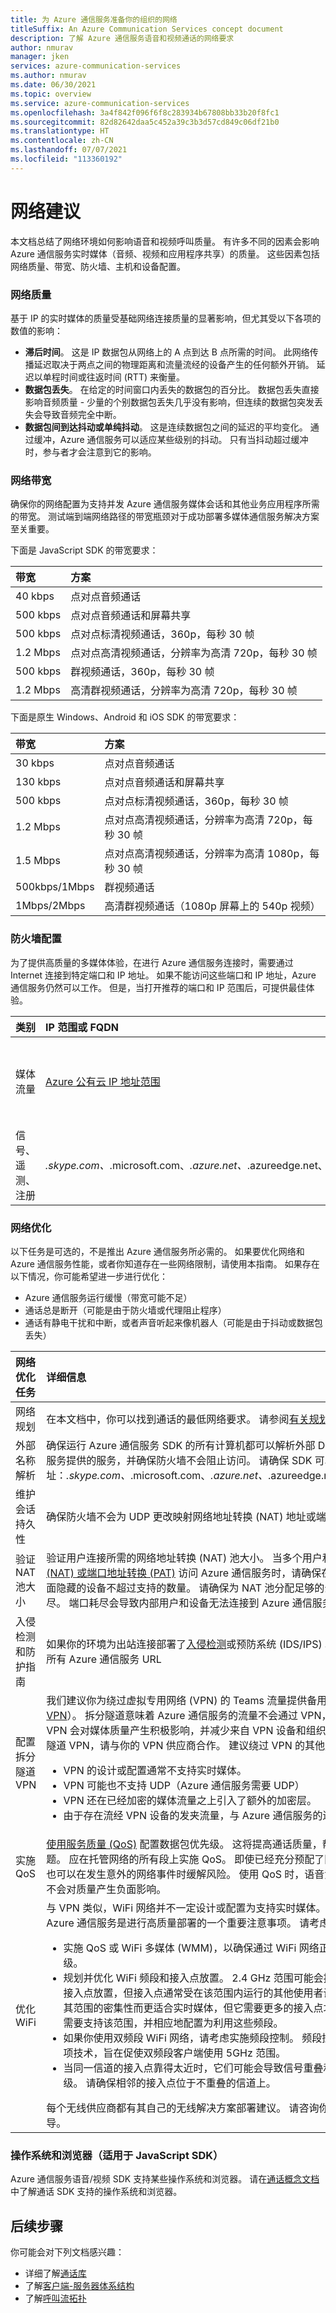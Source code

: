 ```yaml
---
title: 为 Azure 通信服务准备你的组织的网络
titleSuffix: An Azure Communication Services concept document
description: 了解 Azure 通信服务语音和视频通话的网络要求
author: nmurav
manager: jken
services: azure-communication-services
ms.author: nmurav
ms.date: 06/30/2021
ms.topic: overview
ms.service: azure-communication-services
ms.openlocfilehash: 3a4f842f096f6f8c283934b67808bb33b20f8fc1
ms.sourcegitcommit: 82d82642daa5c452a39c3b3d57cd849c06df21b0
ms.translationtype: HT
ms.contentlocale: zh-CN
ms.lasthandoff: 07/07/2021
ms.locfileid: "113360192"
---
```

# <a name="network-recommendations"></a>网络建议

本文档总结了网络环境如何影响语音和视频呼叫质量。 有许多不同的因素会影响 Azure 通信服务实时媒体（音频、视频和应用程序共享）的质量。 这些因素包括网络质量、带宽、防火墙、主机和设备配置。


### <a name="network-quality"></a>网络质量

基于 IP 的实时媒体的质量受基础网络连接质量的显著影响，但尤其受以下各项的数值的影响：
* **滞后时间**。 这是 IP 数据包从网络上的 A 点到达 B 点所需的时间。 此网络传播延迟取决于两点之间的物理距离和流量流经的设备产生的任何额外开销。 延迟以单程时间或往返时间 (RTT) 来衡量。
* **数据包丢失**。 在给定的时间窗口内丢失的数据包的百分比。 数据包丢失直接影响音频质量 - 少量的个别数据包丢失几乎没有影响，但连续的数据包突发丢失会导致音频完全中断。
* **数据包间到达抖动或单纯抖动**。 这是连续数据包之间的延迟的平均变化。 通过缓冲，Azure 通信服务可以适应某些级别的抖动。 只有当抖动超过缓冲时，参与者才会注意到它的影响。

### <a name="network-bandwidth"></a>网络带宽

确保你的网络配置为支持并发 Azure 通信服务媒体会话和其他业务应用程序所需的带宽。 测试端到端网络路径的带宽瓶颈对于成功部署多媒体通信服务解决方案至关重要。

下面是 JavaScript SDK 的带宽要求：

|带宽|方案|
|:--|:--|
|40 kbps|点对点音频通话|
|500 kbps|点对点音频通话和屏幕共享|
|500 kbps|点对点标清视频通话，360p，每秒 30 帧|
|1.2 Mbps|点对点高清视频通话，分辨率为高清 720p，每秒 30 帧|
|500 kbps|群视频通话，360p，每秒 30 帧|
|1.2 Mbps|高清群视频通话，分辨率为高清 720p，每秒 30 帧| 

下面是原生 Windows、Android 和 iOS SDK 的带宽要求：

|带宽|方案|
|:--|:--|
|30 kbps|点对点音频通话 |
|130 kbps|点对点音频通话和屏幕共享|
|500 kbps|点对点标清视频通话，360p，每秒 30 帧|
|1.2 Mbps|点对点高清视频通话，分辨率为高清 720p，每秒 30 帧|
|1.5 Mbps|点对点高清视频通话，分辨率为高清 1080p，每秒 30 帧 |
|500kbps/1Mbps|群视频通话|
|1Mbps/2Mbps|高清群视频通话（1080p 屏幕上的 540p 视频）|

### <a name="firewalls-configuration"></a>防火墙配置

为了提供高质量的多媒体体验，在进行 Azure 通信服务连接时，需要通过 Internet 连接到特定端口和 IP 地址。 如果不能访问这些端口和 IP 地址，Azure 通信服务仍然可以工作。 但是，当打开推荐的端口和 IP 范围后，可提供最佳体验。

| 类别 | IP 范围或 FQDN | 端口 | 
| :-- | :-- | :-- |
| 媒体流量 | [Azure 公有云 IP 地址范围](https://www.microsoft.com/download/confirmation.aspx?id=56519) | UDP 3478 到 3481；TCP 端口 443 |
| 信号、遥测、注册| *.skype.com、*.microsoft.com、*.azure.net、*.azureedge.net、*.office.com、*.trouter.io | TCP 443、80 |

### <a name="network-optimization"></a>网络优化

以下任务是可选的，不是推出 Azure 通信服务所必需的。 如果要优化网络和 Azure 通信服务性能，或者你知道存在一些网络限制，请使用本指南。
如果存在以下情况，你可能希望进一步进行优化：
* Azure 通信服务运行缓慢（带宽可能不足）
* 通话总是断开（可能是由于防火墙或代理阻止程序）
* 通话有静电干扰和中断，或者声音听起来像机器人（可能是由于抖动或数据包丢失）

| 网络优化任务 | 详细信息 |
| :-- | :-- |
| 网络规划 | 在本文档中，你可以找到通话的最低网络要求。 请参阅[有关规划网络的 Teams 示例](/microsoftteams/tutorial-network-planner-example) |
| 外部名称解析 | 确保运行 Azure 通信服务 SDK 的所有计算机都可以解析外部 DNS 查询，以发现 Azure 通信服务提供的服务，并确保防火墙不会阻止访问。 请确保 SDK 可以解析以下地址：*.skype.com、*.microsoft.com、*.azure.net、*.azureedge.net、*.office.com、*.trouter.io  |
| 维护会话持久性 | 确保防火墙不会为 UDP 更改映射网络地址转换 (NAT) 地址或端口
验证 NAT 池大小 | 验证用户连接所需的网络地址转换 (NAT) 池大小。 当多个用户和设备使用[网络地址转换 (NAT) 或端口地址转换 (PAT)](/office365/enterprise/nat-support-with-office-365) 访问 Azure 通信服务时，请确保在每个可公开路由的 IP 地址后面隐藏的设备不超过支持的数量。 请确保为 NAT 池分配足够的公共 IP 地址，以防止端口耗尽。 端口耗尽会导致内部用户和设备无法连接到 Azure 通信服务 |
| 入侵检测和防护指南 | 如果你的环境为出站连接部署了[入侵检测](../../../network-watcher/network-watcher-intrusion-detection-open-source-tools.md)或预防系统 (IDS/IPS) 以实现额外的安全层，请允许所有 Azure 通信服务 URL |
| 配置拆分隧道 VPN | 我们建议你为绕过虚拟专用网络 (VPN) 的 Teams 流量提供备用路径（通常称为[拆分隧道 VPN](/windows/security/identity-protection/vpn/vpn-routing)）。 拆分隧道意味着 Azure 通信服务的流量不会通过 VPN，而是直接发往 Azure。 绕过 VPN 会对媒体质量产生积极影响，并减少来自 VPN 设备和组织网络的负载。 若要实现拆分隧道 VPN，请与你的 VPN 供应商合作。 建议绕过 VPN 的其他原因： <ul><li> VPN 的设计或配置通常不支持实时媒体。</li><li> VPN 可能也不支持 UDP（Azure 通信服务需要 UDP）</li><li>VPN 还在已经加密的媒体流量之上引入了额外的加密层。</li><li>由于存在流经 VPN 设备的发夹流量，与 Azure 通信服务的连接可能不够高效。</li></ul>|
| 实施 QoS | [使用服务质量 (QoS)](/microsoftteams/qos-in-teams) 配置数据包优先级。 这将提高通话质量，帮助你监视和排查通话质量问题。 应在托管网络的所有段上实施 QoS。 即使已经充分预配了网络来提供足够的带宽，QoS 也可以在发生意外的网络事件时缓解风险。 使用 QoS 时，语音流量优先，因此这些意外事件不会对质量产生负面影响。 | 
| 优化 WiFi | 与 VPN 类似，WiFi 网络并不一定设计或配置为支持实时媒体。 规划或优化 WiFi 网络以支持 Azure 通信服务是进行高质量部署的一个重要注意事项。 请考虑以下因素： <ul><li>实施 QoS 或 WiFi 多媒体 (WMM)，以确保通过 WiFi 网络正确地设置媒体流量的优先级。</li><li>规划并优化 WiFi 频段和接入点放置。 2\.4 GHz 范围可能会提供足够的体验，具体取决于接入点放置，但接入点通常受在该范围内运行的其他使用者设备的影响。 5 GHz 范围因其范围的密集性而更适合实时媒体，但它需要更多的接入点才能实现足够的覆盖。 端点还需要支持该范围，并相应地配置为利用这些频段。</li><li>如果你使用双频段 WiFi 网络，请考虑实施频段控制。 频段控制是 WiFi 供应商实施的一项技术，旨在促使双频段客户端使用 5GHz 范围。</li><li>当同一信道的接入点靠得太近时，它们可能会导致信号重叠和无意中竞争，使用户体验降级。 请确保相邻的接入点位于不重叠的信道上。</li></ul> 每个无线供应商都有其自己的无线解决方案部署建议。 请咨询你的 WiFi 供应商以获取具体指导。|



### <a name="operating-system-and-browsers-for-javascript-sdks"></a>操作系统和浏览器（适用于 JavaScript SDK）

Azure 通信服务语音/视频 SDK 支持某些操作系统和浏览器。
请在[通话概念文档](./calling-sdk-features.md)中了解通话 SDK 支持的操作系统和浏览器。

## <a name="next-steps"></a>后续步骤

你可能会对下列文档感兴趣：

- 详细了解[通话库](./calling-sdk-features.md)
- 了解[客户端-服务器体系结构](../client-and-server-architecture.md)
- 了解[呼叫流拓扑](../call-flows.md)
